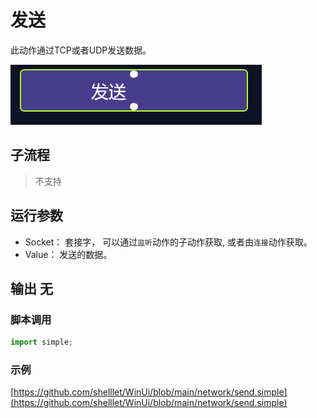 # 发送 
此动作通过TCP或者UDP发送数据。

![action](./images/03.png ':size=90%')

## 子流程
> 不支持

## 运行参数



* Socket： 套接字， 可以通过`监听`动作的子动作获取, 或者由`连接`动作获取。
* Value： 发送的数据。

## 输出 无


### 脚本调用

```python
import simple;

```

### 示例

[https://github.com/shelllet/WinUi/blob/main/network/send.simple](https://github.com/shelllet/WinUi/blob/main/network/send.simple)

